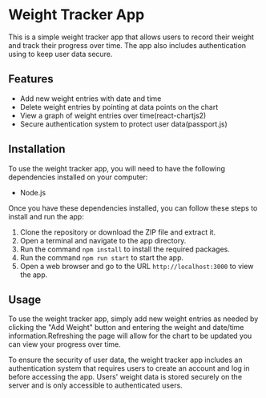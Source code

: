# Weight Tracker App

This is a simple weight tracker app that allows users to record their weight and track their progress over time. The app also includes authentication using to keep user data secure.

## Features

- Add new weight entries with date and time
- Delete weight entries by pointing at data points on the chart
- View a graph of weight entries over time(react-chartjs2)
- Secure authentication system to protect user data(passport.js)

## Installation

To use the weight tracker app, you will need to have the following dependencies installed on your computer:

- Node.js

Once you have these dependencies installed, you can follow these steps to install and run the app:

1. Clone the repository or download the ZIP file and extract it.
2. Open a terminal and navigate to the app directory.
3. Run the command `npm install` to install the required packages.
4. Run the command `npm run start` to start the app.
5. Open a web browser and go to the URL `http://localhost:3000` to view the app.

## Usage

To use the weight tracker app, simply add new weight entries as needed by clicking the "Add Weight" button and entering the weight and date/time information.Refreshing the page will allow for the chart to be updated you can view your progress over time.

To ensure the security of user data, the weight tracker app includes an authentication system that requires users to create an account and log in before accessing the app. Users' weight data is stored securely on the server and is only accessible to authenticated users.

